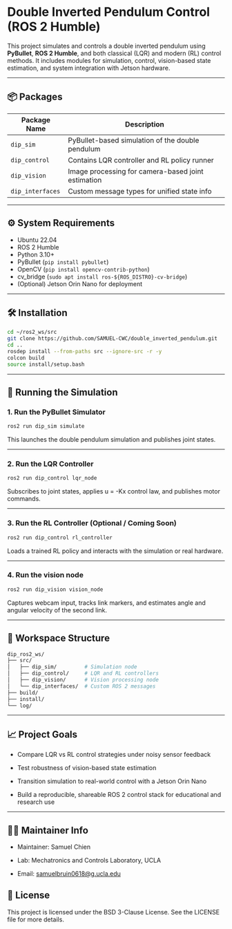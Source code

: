# Double Inverted Pendulum Control (ROS 2 Humble)

This project simulates and controls a double inverted pendulum using **PyBullet**, **ROS 2 Humble**, and both classical (LQR) and modern (RL) control methods. It includes modules for simulation, control, vision-based state estimation, and system integration with Jetson hardware.

---

## 📦 Packages

| Package Name         | Description                                         |
|----------------------|-----------------------------------------------------|
| `dip_sim`            | PyBullet-based simulation of the double pendulum    |
| `dip_control`        | Contains LQR controller and RL policy runner        |
| `dip_vision`         | Image processing for camera-based joint estimation  |
| `dip_interfaces`     | Custom message types for unified state info         |

---

## ⚙️ System Requirements

- Ubuntu 22.04
- ROS 2 Humble
- Python 3.10+
- PyBullet (`pip install pybullet`)
- OpenCV (`pip install opencv-contrib-python`)
- cv_bridge (`sudo apt install ros-${ROS_DISTRO}-cv-bridge`)
- (Optional) Jetson Orin Nano for deployment

---

## 🛠️ Installation

```bash
cd ~/ros2_ws/src
git clone https://github.com/SAMUEL-CWC/double_inverted_pendulum.git
cd ..
rosdep install --from-paths src --ignore-src -r -y
colcon build
source install/setup.bash
```

---

## 🚀 Running the Simulation
### 1. Run the PyBullet Simulator
```bash
ros2 run dip_sim simulate
```
This launches the double pendulum simulation and publishes joint states.

---

### 2. Run the LQR Controller
```bash
ros2 run dip_control lqr_node
```
Subscribes to joint states, applies u = -Kx control law, and publishes motor commands.

---

### 3. Run the RL Controller (Optional / Coming Soon)
```bash
ros2 run dip_control rl_controller
```
Loads a trained RL policy and interacts with the simulation or real hardware.

---

### 4. Run the vision node
```bash
ros2 run dip_vision vision_node
```
Captures webcam input, tracks link markers, and estimates angle and angular velocity of the second link.

---

## 📂 Workspace Structure
```bash
dip_ros2_ws/
├── src/
│   ├── dip_sim/         # Simulation node
│   ├── dip_control/     # LQR and RL controllers
│   ├── dip_vision/      # Vision processing node
│   └── dip_interfaces/  # Custom ROS 2 messages
├── build/
├── install/
└── log/
```

---

## 📈 Project Goals
- Compare LQR vs RL control strategies under noisy sensor feedback

- Test robustness of vision-based state estimation

- Transition simulation to real-world control with a Jetson Orin Nano

- Build a reproducible, shareable ROS 2 control stack for educational and research use

---

## 👨‍🔬 Maintainer Info
- Maintainer: Samuel Chien

- Lab: Mechatronics and Controls Laboratory, UCLA

- Email: samuelbruin0618@g.ucla.edu

## 📜 License
This project is licensed under the BSD 3-Clause License.
See the LICENSE file for more details.

